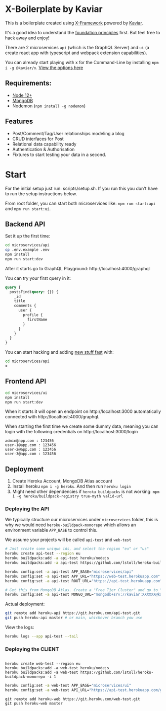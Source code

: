 # X-Boilerplate by Kaviar

This is a boilerplate created using [X-Framework](https://www.kaviarjs.com/docs/x-framework-introduction) powered by [Kaviar](https://kaviarjs.com).

It's a good idea to understand the [foundation principles](https://www.kaviarjs.com/docs/package-core) first. But feel free to hack away and enjoy!

There are 2 microservices `api` (which is the GraphQL Server) and `ui` (a create react app with typescript and webpack extension capabilities).

You can already start playing with x for the Command-Line by installing `npm i -g @kaviar/x`. [View the options here](https://www.kaviarjs.com/docs/package-x-generator-bundle)

## Requirements:

- [Node 12+](https://github.com/nvm-sh/nvm#install--update-script)
- [MongoDB](https://docs.mongodb.com/manual/administration/install-community/)
- Nodemon (`npm install -g nodemon`)

## Features

- Post/Comment/Tag/User relationships modeling a blog
- CRUD interfaces for Post
- Relational data capability ready
- Authentication & Authorisation
- Fixtures to start testing your data in a second.

# Start

For the initial setup just run: scripts/setup.sh. If you run this you don't have to run the setup instructions below.

From root folder, you can start both microservices like: `npm run start:api` and `npm run start:ui`.

## Backend API

Set it up the first time:

```bash
cd microservices/api
cp .env.example .env
npm install
npm run start:dev
```

After it starts go to GraphQL Playground: http://localhost:4000/graphql

You can try your first query in it:

```graphql
query {
  postsFind(query: {}) {
    _id
    title
    comments {
      user {
        profile {
          firstName
        }
      }
    }
  }
}
```

You can start hacking and adding [new stuff fast](https://www.kaviarjs.com/docs/package-x-generator-bundle) with:

```bash
cd microservices/api
x
```

## Frontend API

```bash
cd microservices/ui
npm install
npm run start:dev
```

When it starts it will open an endpoint on http://localhost:3000 automatically connected with http://localhost:4000/graphql.

When starting the first time we create some dummy data, meaning you can login with the following credentials on http://localhost:3000/login

```
admin@app.com : 123456
user-1@app.com : 123456
user-2@app.com : 123456
user-3@app.com : 123456
```

## Deployment

1. Create Heroku Account, MongoDB Atlas account
2. Install heroku `npm i -g heroku`. And then run `heroku login`
3. Might need other dependencies if `heroku buildpacks` is not working: `npm i -g heroku/buildpack-registry true-myth valid-url`

### Deploying the API

We typically structure our microservices under `microservices` folder, this is why we would need `heroku-buildpack-monorepo` which allows an environment variable `APP_BASE` to control this.

We assume your projects will be called `api-test` and `web-test`

```bash
# Just create some unique ids, and select the region "eu" or "us"
heroku create api-test --region eu
heroku buildpacks:add -a api-test heroku/nodejs
heroku buildpacks:add -a api-test https://github.com/lstoll/heroku-buildpack-monorepo -i 1

heroku config:set -a api-test APP_BASE="microservices/api"
heroku config:set -a api-test APP_URL="https://web-test.herokuapp.com"
heroku config:set -a api-test ROOT_URL="https://api-test.herokuapp.com"

# Get this from MongoDB Atlas. Create a "Free Tier Cluster" and go to "Connect" and allow all ips. The URL looks like:
heroku config:set -a api-test MONGO_URL="mongodb+srv://kaviar:XXXXXX@kaviar-test.3ixcw.mongodb.net/x-boilerplate?retryWrites=true&w=majority"
```

Actual deployment:

```bash
git remote add heroku-api https://git.heroku.com/api-test.git
git push heroku-api master # or main, whichever branch you use
```

View the logs:

```bash
heroku logs --app api-test --tail
```

### Deploying the CLIENT

```

heroku create web-test --region eu
heroku buildpacks:add -a web-test heroku/nodejs
heroku buildpacks:add -a web-test https://github.com/lstoll/heroku-buildpack-monorepo -i 1
```

```bash
heroku config:set -a web-test APP_BASE="microservices/ui"
heroku config:set -a web-test API_URL="https://api-test.herokuapp.com/graphql"
```

```
git remote add heroku-web https://git.heroku.com/web-test.git
git push heroku-web master
```
